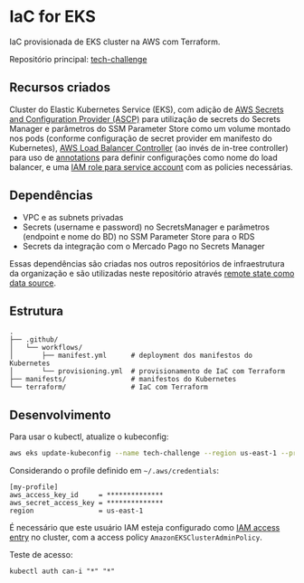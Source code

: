 # IaC for EKS

IaC provisionada de EKS cluster na AWS com Terraform.

Repositório principal: [tech-challenge](https://github.com/FIAP-3SOAT-G15/tech-challenge)

## Recursos criados

Cluster do Elastic Kubernetes Service (EKS), com adição de [AWS Secrets and Configuration Provider (ASCP)](https://docs.aws.amazon.com/secretsmanager/latest/userguide/integrating_csi_driver.html) para utilização de secrets do Secrets Manager e parâmetros do SSM Parameter Store como um volume montado nos pods (conforme configuração de secret provider em manifesto do Kubernetes), [AWS Load Balancer Controller](https://kubernetes-sigs.github.io/aws-load-balancer-controller) (ao invés de in-tree controller) para uso de [annotations](https://kubernetes-sigs.github.io/aws-load-balancer-controller/v2.7/guide/ingress/annotations) para definir configurações como nome do load balancer, e uma [IAM role para service account](https://docs.aws.amazon.com/eks/latest/userguide/iam-roles-for-service-accounts.html) com as policies necessárias.

## Dependências

- VPC e as subnets privadas
- Secrets (username e password) no SecretsManager e parâmetros (endpoint e nome do BD) no SSM Parameter Store para o RDS
- Secrets da integração com o Mercado Pago no Secrets Manager

Essas dependências são criadas nos outros repositórios de infraestrutura da organização e são utilizadas neste repositório através [remote state como data source](https://developer.hashicorp.com/terraform/language/state/remote-state-data).

## Estrutura

```text
.
├── .github/
│   └── workflows/
│       ├── manifest.yml      # deployment dos manifestos do Kubernetes
│       └── provisioning.yml  # provisionamento de IaC com Terraform
├── manifests/                # manifestos do Kubernetes
└── terraform/                # IaC com Terraform
```

## Desenvolvimento

Para usar o kubectl, atualize o kubeconfig:

```bash
aws eks update-kubeconfig --name tech-challenge --region us-east-1 --profile my-profile
```

Considerando o profile definido em `~/.aws/credentials`:

```text
[my-profile]
aws_access_key_id     = **************
aws_secret_access_key = **************
region                = us-east-1
```

É necessário que este usuário IAM esteja configurado como [IAM access entry](https://docs.aws.amazon.com/eks/latest/userguide/access-entries.html) no cluster, com a access policy `AmazonEKSClusterAdminPolicy`.

Teste de acesso:

```
kubectl auth can-i "*" "*"
```
